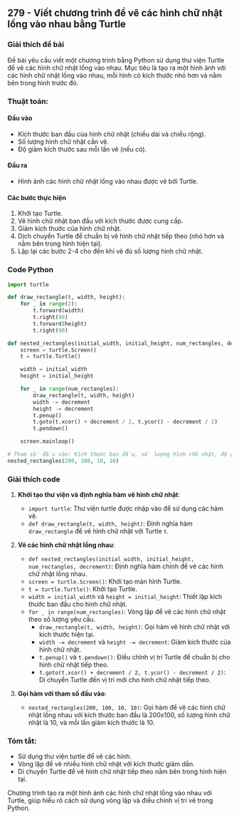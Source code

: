 ## 279 - Viết chương trình để vẽ các hình chữ nhật lồng vào nhau bằng Turtle

### Giải thích đề bài

Đề bài yêu cầu viết một chương trình bằng Python sử dụng thư viện Turtle để vẽ các hình chữ nhật lồng vào nhau. Mục tiêu là tạo ra một hình ảnh với các hình chữ nhật lồng vào nhau, mỗi hình có kích thước nhỏ hơn và nằm bên trong hình trước đó.

### Thuật toán:

#### Đầu vào

- Kích thước ban đầu của hình chữ nhật (chiều dài và chiều rộng).
- Số lượng hình chữ nhật cần vẽ.
- Độ giảm kích thước sau mỗi lần vẽ (nếu có).

#### Đầu ra

- Hình ảnh các hình chữ nhật lồng vào nhau được vẽ bởi Turtle.

#### Các bước thực hiện

1. Khởi tạo Turtle.
2. Vẽ hình chữ nhật ban đầu với kích thước được cung cấp.
3. Giảm kích thước của hình chữ nhật.
4. Dịch chuyển Turtle để chuẩn bị vẽ hình chữ nhật tiếp theo (nhỏ hơn và nằm bên trong hình hiện tại).
5. Lặp lại các bước 2-4 cho đến khi vẽ đủ số lượng hình chữ nhật.

### Code Python

```python
import turtle

def draw_rectangle(t, width, height):
    for _ in range(2):
        t.forward(width)
        t.right(90)
        t.forward(height)
        t.right(90)

def nested_rectangles(initial_width, initial_height, num_rectangles, decrement):
    screen = turtle.Screen()
    t = turtle.Turtle()

    width = initial_width
    height = initial_height

    for _ in range(num_rectangles):
        draw_rectangle(t, width, height)
        width -= decrement
        height -= decrement
        t.penup()
        t.goto(t.xcor() + decrement / 2, t.ycor() - decrement / 2)
        t.pendown()

    screen.mainloop()

# Tham số đầu vào: Kích thước ban đầu, số lượng hình chữ nhật, độ giảm kích thước
nested_rectangles(200, 100, 10, 10)
```

### Giải thích code

1. **Khởi tạo thư viện và định nghĩa hàm vẽ hình chữ nhật**:

   - `import turtle`: Thư viện turtle được nhập vào để sử dụng các hàm vẽ.
   - `def draw_rectangle(t, width, height)`: Định nghĩa hàm `draw_rectangle` để vẽ hình chữ nhật với Turtle `t`.

2. **Vẽ các hình chữ nhật lồng nhau**:

   - `def nested_rectangles(initial_width, initial_height, num_rectangles, decrement)`: Định nghĩa hàm chính để vẽ các hình chữ nhật lồng nhau.
   - `screen = turtle.Screen()`: Khởi tạo màn hình Turtle.
   - `t = turtle.Turtle()`: Khởi tạo Turtle.
   - `width = initial_width` và `height = initial_height`: Thiết lập kích thước ban đầu cho hình chữ nhật.
   - `for _ in range(num_rectangles)`: Vòng lặp để vẽ các hình chữ nhật theo số lượng yêu cầu.
     - `draw_rectangle(t, width, height)`: Gọi hàm vẽ hình chữ nhật với kích thước hiện tại.
     - `width -= decrement` và `height -= decrement`: Giảm kích thước của hình chữ nhật.
     - `t.penup()` và `t.pendown()`: Điều chỉnh vị trí Turtle để chuẩn bị cho hình chữ nhật tiếp theo.
     - `t.goto(t.xcor() + decrement / 2, t.ycor() - decrement / 2)`: Di chuyển Turtle đến vị trí mới cho hình chữ nhật tiếp theo.

3. **Gọi hàm với tham số đầu vào**:
   - `nested_rectangles(200, 100, 10, 10)`: Gọi hàm để vẽ các hình chữ nhật lồng nhau với kích thước ban đầu là 200x100, số lượng hình chữ nhật là 10, và mỗi lần giảm kích thước là 10.

### Tóm tắt:

- Sử dụng thư viện turtle để vẽ các hình.
- Vòng lặp để vẽ nhiều hình chữ nhật với kích thước giảm dần.
- Di chuyển Turtle để vẽ hình chữ nhật tiếp theo nằm bên trong hình hiện tại.

Chương trình tạo ra một hình ảnh các hình chữ nhật lồng vào nhau với Turtle, giúp hiểu rõ cách sử dụng vòng lặp và điều chỉnh vị trí vẽ trong Python.

